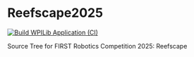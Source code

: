 # Reefscape2025
[![Build WPILib Application (CI)](https://github.com/PenguinEmpire/REEFSCAPE2025/actions/workflows/wpilib-build-test.yml/badge.svg)](https://github.com/PenguinEmpire/REEFSCAPE2025/actions/workflows/wpilib-build-test.yml)

Source Tree for FIRST Robotics Competition 2025: Reefscape
